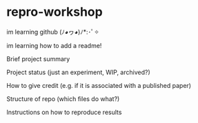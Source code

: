 # repro-workshop
im learning github (ﾉ◕ヮ◕)ﾉ*:･ﾟ✧

im learning how to add a readme!

Brief project summary

Project status (just an experiment, WIP, archived?)

How to give credit (e.g. if it is associated with a published paper)

Structure of repo (which files do what?)

Instructions on how to reproduce results

